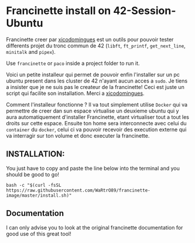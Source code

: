 # Francinette install on 42-Session-Ubuntu

Francinette creer par [xicodomingues](https://github.com/xicodomingues) est un outils pour pouvoir tester differents projet du tronc commun de 42 (`libft`, `ft_printf`, `get_next_line`, `minitalk` and `pipex`).

Use `francinette` or `paco` inside a project folder to run it.

Voici un petite installeur qui permet de pouvoir enfin l'installer sur un pc ubuntu present dans les cluster de 42 n'ayant aucun acces a `sudo`.
Je tiens a insister que je ne suis pas le createur de la francinette! Ceci est juste un script qui facilite son installation. Merci a [xicodomingues](https://github.com/xicodomingues).

Comment l'installeur fonctionne ? Il va tout simplement utilise `Docker` qui va permettre de creer dan sun espace virtualise un deuxieme ubuntu qui y aura automatiquement d'installer Francinette, etant virtualiser tout a tout les droits sur cette espace. Ensuite ton home sera interconnecte avec celui du `container` du `docker`, celui ci va pouvoir recevoir des execution externe qui va interragir sur ton volume et donc executer la francinette.

## INSTALLATION:

You just have to copy and paste the line below into the terminal and you should be good to go!

```shell
bash -c "$(curl -fsSL https://raw.githubusercontent.com/WaRtrO89/francinette-image/master/install.sh)"
```
## Documentation

I can only advise you to look at the original francinette documentation for good use of this great tool!
